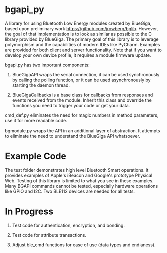 bgapi_py
==================
A library for using Bluetooth Low Energy modules created by BlueGiga, based upon preliminary work https://github.com/jrowberg/bglib.
However, the goal of that implementation is to look as similar as possible to the C library provided by BlueGiga.  The primary
goal of this library is to leverage polymorphism and the capabilities of modern IDEs like PyCharm.
Examples are provided for both client and server functionality.  Note that if you want to develop your own device profile,
it requires a module firmware update.

bgapi.py has two important components:

1. BlueGigaAPI wraps the serial connection, it can be used synchronously by calling the polling function,
   or it can be used asynchronously by starting the daemon thread.

2. BlueGigaCallbacks is a base class for callbacks from responses and events received from the module.  Inherit
   this class and override the functions you need to trigger your code or get your data.

cmd_def.py eliminates the need for magic numbers in method parameters, use it for more readable code.

bgmodule.py wraps the API in an additional layer of abstraction.  It attempts to
 eliminate the need to understand the BlueGiga API whatsoever.
 
Example Code
====================
The test folder demonstrates high level Bluetooth Smart operations.  It provides examples of Apple's iBeacon and
Google's prototype Physical Web.  Testing of this library is limited to what you see in these examples.  Many BGAPI
commands cannot be tested, especially hardware operations like GPIO and I2C.  Two BLE112 devices are needed for all tests.

In Progress
====================
1. Test code for authentication, encryption, and bonding.

2. Test code for attribute transactions.

3. Adjust ble_cmd functions for ease of use (data types and endianess).